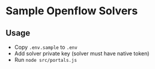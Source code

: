 # Sample Openflow Solvers

## Usage

- Copy `.env.sample` to `.env`
- Add solver private key (solver must have native token)
- Run `node src/portals.js`
